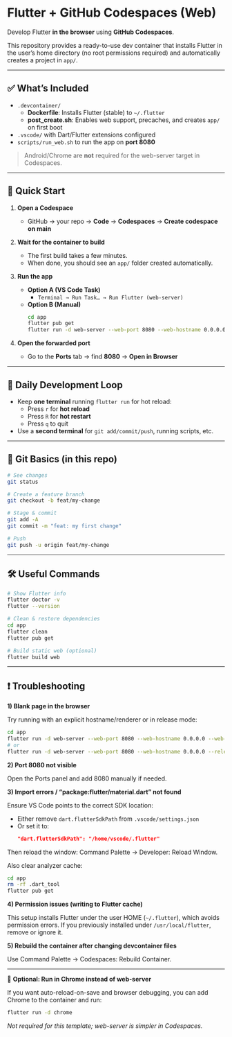 # Flutter + GitHub Codespaces (Web)

Develop Flutter **in the browser** using **GitHub Codespaces**.

This repository provides a ready-to-use dev container that installs Flutter in the user’s home directory (no root permissions required) and automatically creates a project in `app/`.

---

## ✅ What’s Included

- `.devcontainer/`
    - **Dockerfile**: Installs Flutter (stable) to `~/.flutter`
    - **post_create.sh**: Enables web support, precaches, and creates `app/` on first boot
- `.vscode/` with Dart/Flutter extensions configured
- `scripts/run_web.sh` to run the app on **port 8080**

> Android/Chrome are **not** required for the web-server target in Codespaces.

---

## 🚀 Quick Start

1. **Open a Codespace**
     - GitHub → your repo → **Code** → **Codespaces** → **Create codespace on main**

2. **Wait for the container to build**
     - The first build takes a few minutes.
     - When done, you should see an `app/` folder created automatically.

3. **Run the app**
     - **Option A (VS Code Task)**
         - `Terminal → Run Task… → Run Flutter (web-server)`
     - **Option B (Manual)**
         ```bash
         cd app
         flutter pub get
         flutter run -d web-server --web-port 8080 --web-hostname 0.0.0.0
         ```

4. **Open the forwarded port**
     - Go to the **Ports** tab → find **8080** → **Open in Browser**

---

## 🔁 Daily Development Loop

- Keep **one terminal** running `flutter run` for hot reload:
    - Press `r` for **hot reload**
    - Press `R` for **hot restart**
    - Press `q` to quit
- Use a **second terminal** for `git add/commit/push`, running scripts, etc.

---

## 🌿 Git Basics (in this repo)

```bash
# See changes
git status

# Create a feature branch
git checkout -b feat/my-change

# Stage & commit
git add -A
git commit -m "feat: my first change"

# Push
git push -u origin feat/my-change
```

---

## 🛠️ Useful Commands

```bash
# Show Flutter info
flutter doctor -v
flutter --version

# Clean & restore dependencies
cd app
flutter clean
flutter pub get

# Build static web (optional)
flutter build web
```

---

## ❗ Troubleshooting

**1) Blank page in the browser**

Try running with an explicit hostname/renderer or in release mode:

```bash
cd app
flutter run -d web-server --web-port 8080 --web-hostname 0.0.0.0 --web-renderer html
# or
flutter run -d web-server --web-port 8080 --web-hostname 0.0.0.0 --release
```

**2) Port 8080 not visible**

Open the Ports panel and add 8080 manually if needed.

**3) Import errors / “package:flutter/material.dart” not found**

Ensure VS Code points to the correct SDK location:

- Either remove `dart.flutterSdkPath` from `.vscode/settings.json`
- Or set it to:
    ```json
    "dart.flutterSdkPath": "/home/vscode/.flutter"
    ```

Then reload the window: Command Palette → Developer: Reload Window.

Also clear analyzer cache:

```bash
cd app
rm -rf .dart_tool
flutter pub get
```

**4) Permission issues (writing to Flutter cache)**

This setup installs Flutter under the user HOME (`~/.flutter`), which avoids permission errors.
If you previously installed under `/usr/local/flutter`, remove or ignore it.

**5) Rebuild the container after changing devcontainer files**

Use Command Palette → Codespaces: Rebuild Container.

---

🧪 **Optional: Run in Chrome instead of web-server**

If you want auto-reload-on-save and browser debugging, you can add Chrome to the container and run:

```bash
flutter run -d chrome
```

_Not required for this template; web-server is simpler in Codespaces._